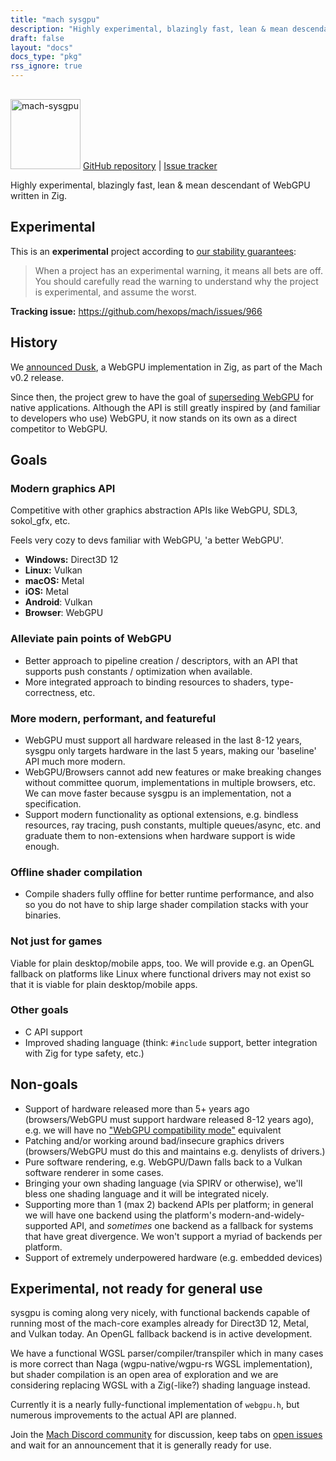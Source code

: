 ```yaml
---
title: "mach sysgpu"
description: "Highly experimental, blazingly fast, lean & mean descendant of WebGPU written in Zig."
draft: false
layout: "docs"
docs_type: "pkg"
rss_ignore: true
---
```


<div class="centered">
    <picture>
        <source media="(prefers-color-scheme: dark)" srcset="/assets/mach/sysgpu-full-dark.svg">
        <img alt="mach-sysgpu" src="/assets/mach/sysgpu-full-light.svg" style="height: 7rem; margin-top: 1rem;">
    </picture>
    <span>
        <a href="https://github.com/hexops/mach-sysgpu">GitHub repository</a> | <a href="https://github.com/hexops/mach/issues?q=is%3Aissue+is%3Aopen+label%3Asysgpu">Issue tracker</a>
    </span>
</div>

Highly experimental, blazingly fast, lean & mean descendant of WebGPU written in Zig.

## Experimental

This is an **experimental** project according to [our stability guarantees](../../about/stability):

> When a project has an experimental warning, it means all bets are off. You should carefully read the warning to understand why the project is experimental, and assume the worst.

**Tracking issue:** https://github.com/hexops/mach/issues/966

## History

We [announced Dusk](https://devlog.hexops.com/2023/mach-v0.2-released/#dusk-experimental-pure-zig-webgpu-implementation), a WebGPU implementation in Zig, as part of the Mach v0.2 release. 

Since then, the project grew to have the goal of [superseding WebGPU](https://github.com/hexops/mach/issues/1055) for native applications. Although the API is still greatly inspired by (and familiar to developers who use) WebGPU, it now stands on its own as a direct competitor to WebGPU.

## Goals

### Modern graphics API

Competitive with other graphics abstraction APIs like WebGPU, SDL3, sokol_gfx, etc.

Feels very cozy to devs familiar with WebGPU, 'a better WebGPU'.

* **Windows:** Direct3D 12
* **Linux:** Vulkan
* **macOS:** Metal
* **iOS:** Metal
* **Android**: Vulkan
* **Browser**: WebGPU

### Alleviate pain points of WebGPU

* Better approach to pipeline creation / descriptors, with an API that supports push constants / optimization when available.
* More integrated approach to binding resources to shaders, type-correctness, etc.

### More modern, performant, and featureful

* WebGPU must support all hardware released in the last 8-12 years, sysgpu only targets hardware in the last 5 years, making our 'baseline' API much more modern.
* WebGPU/Browsers cannot add new features or make breaking changes without committee quorum, implementations in multiple browsers, etc. We can move faster because sysgpu is an implementation, not a specification.
* Support modern functionality as optional extensions, e.g. bindless resources, ray tracing, push constants, multiple queues/async, etc. and graduate them to non-extensions when hardware support is wide enough.

### Offline shader compilation

* Compile shaders fully offline for better runtime performance, and also so you do not have to ship large shader compilation stacks with your binaries.

### Not just for games

Viable for plain desktop/mobile apps, too. We will provide e.g. an OpenGL fallback on platforms like Linux where functional drivers may not exist so that it is viable for plain desktop/mobile apps.

### Other goals

* C API support
* Improved shading language (think: `#include` support, better integration with Zig for type safety, etc.)

## Non-goals

* Support of hardware released more than 5+ years ago (browsers/WebGPU must support hardware released 8-12 years ago), e.g. we will have no ["WebGPU compatibility mode"](https://github.com/gpuweb/gpuweb/issues/4266) equivalent
* Patching and/or working around bad/insecure graphics drivers (browsers/WebGPU must do this and maintains e.g. denylists of drivers.)
* Pure software rendering, e.g. WebGPU/Dawn falls back to a Vulkan software renderer in some cases.
* Bringing your own shading language (via SPIRV or otherwise), we'll bless one shading language and it will be integrated nicely.
* Supporting more than 1 (max 2) backend APIs per platform; in general we will have one backend using the platform's modern-and-widely-supported API, and _sometimes_ one backend as a fallback for systems that have great divergence. We won't support a myriad of backends per platform.
* Support of extremely underpowered hardware (e.g. embedded devices)

## Experimental, not ready for general use

sysgpu is coming along very nicely, with functional backends capable of running most of the mach-core examples already for Direct3D 12, Metal, and Vulkan today. An OpenGL fallback backend is in active development.

We have a functional WGSL parser/compiler/transpiler which in many cases is more correct than Naga (wgpu-native/wgpu-rs WGSL implementation), but shader compilation is an open area of exploration and we are considering replacing WGSL with a Zig(-like?) shading language instead.

Currently it is a nearly fully-functional implementation of `webgpu.h`, but numerous improvements to the actual API are planned.

Join the [Mach Discord community](../../discord) for discussion, keep tabs on [open issues](https://github.com/hexops/mach/issues?q=is%3Aopen+is%3Aissue+label%3Asysgpu) and wait for an announcement that it is generally ready for use.
